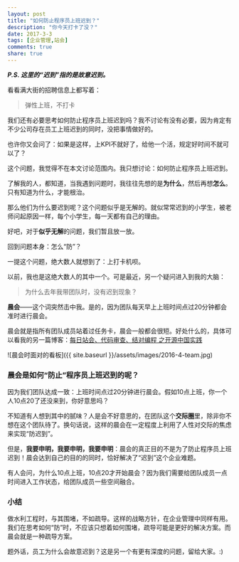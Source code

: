 ```yaml
---
layout: post
title: "如何防止程序员上班迟到？"
description: "你今天打卡了没？"
date: 2017-3-3
tags: [企业管理,站会]
comments: true
share: true
---
```

**_P.S. 这里的“迟到”指的是故意迟到。_**

看看满大街的招聘信息上都写着：
> 弹性上班，不打卡

我们还有必要思考如何防止程序员上班迟到吗？我不讨论有没有必要，因为肯定有不少公司存在员工上班迟到的同时，没把事情做好的。

也许你又会问了：如果是这样，上KPI不就好了，给他一个活，规定好时间不就可以了？

这个问题，我觉得不在本文讨论范围内。我只想讨论：如何防止程序员上班迟到。

了解我的人，都知道，当我遇到问题时，我往往先想的是**为什么**，然后再想**怎么**。只有知道为什么，才能根治。

那么他们为什么要迟到呢？这个问题似乎是无解的。就似常常迟到的小学生，被老师问起原因一样，每个小学生，每一天都有自己的理由。

好吧，对于**似乎无解**的问题，我们暂且放一放。

回到问题本身：怎么“防”？

一提这个问题，绝大数人就想到了：上打卡机呗。

以前，我也是这绝大数人的其中一个。可是最近，另一个疑问进入到我的大脑：
> 为什么去年我带团队时，没有迟到现象？

**晨会**——这个词突然击中我。是的，因为团队每天早上上班时间点过20分钟都会准时进行晨会。

晨会就是指所有团队成员站着过任务卡，晨会一般都会很短。好处什么的，具体可以看我的另一篇博客：[每日站会、代码审查、结对编程 之开源中国实践](http://showme.codes/2016-04-01/standup-codereview-pair-in-oschina/)

![晨会时面对的看板]({{ site.baseurl }}/assets/images/2016-4-team.jpg)

### 晨会是如何“防止”程序员上班迟到的呢？

因为我们团队达成一致：上班时间点过20分钟进行晨会。假如10点上班，你一个人10点20了还没来到，你好意思吗？

不知道有人想到其中的腻味？人是会不好意思的，在团队这个**交际圈**里，除非你不想在这个团队待了。换句话说，这样的晨会在一定程度上利用了人性对交际的焦虑来实现“防迟到”。

但是，**我要申明，我要申明，我要申明**：晨会的真正目的不是为了防止程序员上班迟到！晨会达到自己的目的的同时，恰好解决了“迟到”这个企业难题。

有人会问，为什么10点上班，10点20才开始晨会？因为我们需要给团队成员一点时间进入工作状态，给团队成员一些空间融合。

### 小结
做水利工程时，与其围堵，不如疏导。这样的战略方针，在企业管理中同样有用。我们在思考如何“防”时，不应该只想着如何围堵，疏导可能是更好的解决方案。而晨会就是一种疏导方案。

题外话，员工为什么会故意迟到？这是另一个有更有深度的问题，留给大家。:)